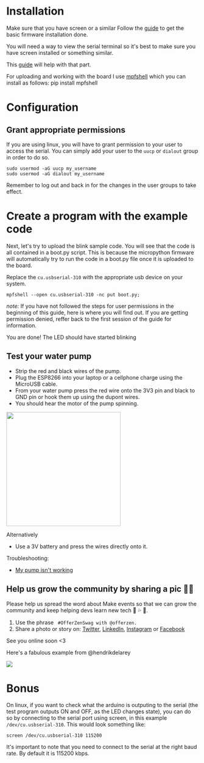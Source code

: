 # Installation

Make sure that you have screen or a similar 
Follow the [guide](https://docs.micropython.org/en/v1.15/esp8266/tutorial/intro.html) to get the basic firmware installation done.

You will need a way to view the serial terminal so it's best to make sure you have screen installed or something similar.

This [guide](https://docs.micropython.org/en/latest/esp8266/tutorial/repl.html) will help with that part.

For uploading and working with the board I use [mpfshell](https://github.com/wendlers/mpfshell) which you can install as follows:
pip install mpfshell

# Configuration

## Grant appropriate permissions

If you are using linux, you will have to grant permission to your user to access the serial. 
You can simply add your user to the `uucp` or `dialout` group in order to do so.

```
sudo usermod -aG uucp my_username
sudo usermod -aG dialout my_username
```

Remember to log out and back in for the changes in the user groups to take effect.

# Create a program with the example code

Next, let's try to upload the blink sample code. You will see that the code is all contained in a boot.py script. This is because the micropython firmware will automatically try to run the code in a boot.py file once it is uploaded to the board.

Replace the `cu.usbserial-310` with the appropriate usb device on your system.
```
mpfshell --open cu.usbserial-310 -nc put boot.py;
```

*note:* If you have not followed the steps for user permissions in the beginning of this guide, here is where you will find out. If you are getting permission denied, reffer back to the first session of the guide for information.

You are done! The LED should have started blinking

## Test your water pump

- Strip the red and black wires of the pump.
- Plug the ESP8266 into your laptop or a cellphone charge using the MicroUSB cable.
- From your water pump press the red wire onto the 3V3 pin and black to GND pin or hook them up using the dupont wires.
- You should hear the motor of the pump spinning.

<a href="https://www.youtube.com/watch?v=0SQNkLzuTr8"> <img src="https://raw.githubusercontent.com/OfferZen-Make/plant_tech_ams/master/course_media/test_pump.png" width="300"/></a>

Alternatively
- Use a 3V battery and press the wires directly onto it.

Troubleshooting:
- [My pump isn't working](https://github.com/OfferZen-Make/plant_tech_ams/new/master/micropython#my-pump-isnt-working)

## Help us grow the community by sharing a pic 🌱🙏

Please help us spread the word about Make events so that we can grow the community and keep helping devs learn new tech 🚀 💦 🌱.

1. Use the phrase ` #OfferZenSwag with @offerzen.`
2. Share a photo or story on: [Twitter](https://twitter.com/search?q=%23OfferZenMake&src=typeahead_click&f=live), [LinkedIn](https://www.linkedin.com/feed/hashtag/offerzenmake/), [Instagram](https://www.instagram.com/offerzen/?hl=en) or [Facebook](https://www.facebook.com/hashtag/offerzenmake)

See you online soon <3

Here's a fabulous example from @hendrikdelarey

[<img src="https://i.imgur.com/seoUZT8.png"/>](https://twitter.com/hendrikdelarey/status/1336696671556825091?s=20)

# Bonus

On linux, if you want to check what the arduino is outputing to the serial (the test program outputs ON and OFF, as the LED changes state), you can do so by connecting to the serial port using screen, in this example `/dev/cu.usbserial-310`. This would look something like:

```
screen /dev/cu.usbserial-310 115200
```
It's important to note that you need to connect to the serial at the right baud rate. By default it is 115200 kbps.
